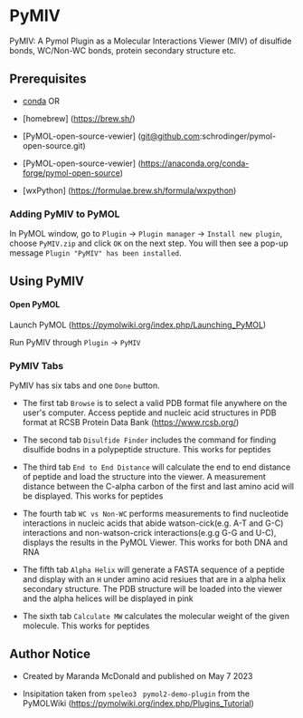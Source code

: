 
# PyMIV
PyMIV: A Pymol Plugin as a Molecular Interactions Viewer (MIV) of disulfide bonds, WC/Non-WC bonds, protein secondary structure etc.

## Prerequisites
* [conda](https://docs.conda.io/projects/conda/en/latest/user-guide/install/)
OR
* [homebrew] (https://brew.sh/)

* [PyMOL-open-source-vewier] (git@github.com:schrodinger/pymol-open-source.git)

* [PyMOL-open-source-vewier] (https://anaconda.org/conda-forge/pymol-open-source)

* [wxPython] (https://formulae.brew.sh/formula/wxpython)




### Adding PyMIV to PyMOL

In PyMOL window, go to `Plugin` -> `Plugin manager` -> `Install new plugin`, choose `PyMIV.zip` and click `OK` on the next step. You will then see a pop-up message `Plugin "PyMIV" has been installed`.


## Using PyMIV


#### Open PyMOL

Launch PyMOL (https://pymolwiki.org/index.php/Launching_PyMOL)

Run PyMIV through `Plugin` -> `PyMIV`


### PyMIV Tabs

PyMIV has six tabs and one `Done` button. 

* The first tab `Browse` is to select a valid PDB format file anywhere on the user's computer. Access peptide and nucleic acid 
structures in PDB format at RCSB Protein Data Bank (https://www.rcsb.org/)

* The second tab `Disulfide Finder` includes the command for finding disulfide bodns in a polypeptide structure. This works for peptides

* The third tab `End to End Distance` will calculate the end to end distance of peptide and load the structure into the viewer. A measurement distance between the C-alpha carbon of the first and last amino acid will be displayed. This works for peptides

* The fourth tab `WC vs Non-WC` performs measurements to find nucleotide interactions in nucleic acids that abide watson-cick(e.g. A-T and G-C) interactions and non-watson-crick interactions(e.g.g G-G and U-C), displays the results in the PyMOL Viewer. This works for both DNA and RNA

* The fifth tab `Alpha Helix` will generate a FASTA sequence of a peptide and display with an `H` under amino acid resiues that are in a alpha helix secondary structure. The PDB structure will be loaded into the viewer and the alpha helices will be displayed in pink

* The sixth tab `Calculate MW` calculates the molecular weight of the given molecule. This works for peptides


## Author Notice

* Created by Maranda McDonald and published on May 7 2023

* Insipitation taken from `speleo3 ` `pymol2-demo-plugin` from the PyMOLWiki (https://pymolwiki.org/index.php/Plugins_Tutorial) 


